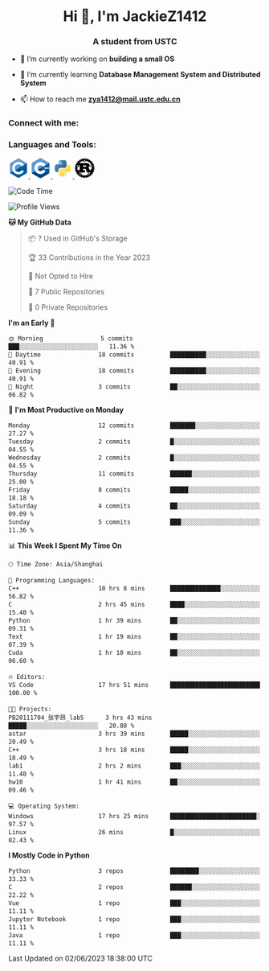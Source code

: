 <h1 align="center">Hi 👋, I'm JackieZ1412</h1>
<h3 align="center">A student from USTC</h3>

- 🔭 I’m currently working on **building a small OS**

- 🌱 I’m currently learning **Database Management System and Distributed System**

- 📫 How to reach me **zya1412@mail.ustc.edu.cn**

<h3 align="left">Connect with me:</h3>
<p align="left">
</p>

<h3 align="left">Languages and Tools:</h3>
<p align="left"> <a href="https://www.cprogramming.com/" target="_blank" rel="noreferrer"> <img src="https://raw.githubusercontent.com/devicons/devicon/master/icons/c/c-original.svg" alt="c" width="40" height="40"/> </a> <a href="https://www.w3schools.com/cpp/" target="_blank" rel="noreferrer"> <img src="https://raw.githubusercontent.com/devicons/devicon/master/icons/cplusplus/cplusplus-original.svg" alt="cplusplus" width="40" height="40"/> </a> <a href="https://www.python.org" target="_blank" rel="noreferrer"> <img src="https://raw.githubusercontent.com/devicons/devicon/master/icons/python/python-original.svg" alt="python" width="40" height="40"/> </a> <a href="https://www.rust-lang.org" target="_blank" rel="noreferrer"> <img src="https://raw.githubusercontent.com/devicons/devicon/master/icons/rust/rust-plain.svg" alt="rust" width="40" height="40"/> </a> </p>



<!--START_SECTION:waka-->
![Code Time](http://img.shields.io/badge/Code%20Time-422%20hrs%2041%20mins-blue)

![Profile Views](http://img.shields.io/badge/Profile%20Views-0-blue)

**🐱 My GitHub Data** 

> 📦 ? Used in GitHub's Storage 
 > 
> 🏆 33 Contributions in the Year 2023
 > 
> 🚫 Not Opted to Hire
 > 
> 📜 7 Public Repositories 
 > 
> 🔑 0 Private Repositories 
 > 
**I'm an Early 🐤** 

```text
🌞 Morning                5 commits           ███░░░░░░░░░░░░░░░░░░░░░░   11.36 % 
🌆 Daytime                18 commits          ██████████░░░░░░░░░░░░░░░   40.91 % 
🌃 Evening                18 commits          ██████████░░░░░░░░░░░░░░░   40.91 % 
🌙 Night                  3 commits           ██░░░░░░░░░░░░░░░░░░░░░░░   06.82 % 
```
📅 **I'm Most Productive on Monday** 

```text
Monday                   12 commits          ███████░░░░░░░░░░░░░░░░░░   27.27 % 
Tuesday                  2 commits           █░░░░░░░░░░░░░░░░░░░░░░░░   04.55 % 
Wednesday                2 commits           █░░░░░░░░░░░░░░░░░░░░░░░░   04.55 % 
Thursday                 11 commits          ██████░░░░░░░░░░░░░░░░░░░   25.00 % 
Friday                   8 commits           █████░░░░░░░░░░░░░░░░░░░░   18.18 % 
Saturday                 4 commits           ██░░░░░░░░░░░░░░░░░░░░░░░   09.09 % 
Sunday                   5 commits           ███░░░░░░░░░░░░░░░░░░░░░░   11.36 % 
```


📊 **This Week I Spent My Time On** 

```text
🕑︎ Time Zone: Asia/Shanghai

💬 Programming Languages: 
C++                      10 hrs 8 mins       ██████████████░░░░░░░░░░░   56.82 % 
C                        2 hrs 45 mins       ████░░░░░░░░░░░░░░░░░░░░░   15.40 % 
Python                   1 hr 39 mins        ██░░░░░░░░░░░░░░░░░░░░░░░   09.31 % 
Text                     1 hr 19 mins        ██░░░░░░░░░░░░░░░░░░░░░░░   07.39 % 
Cuda                     1 hr 10 mins        ██░░░░░░░░░░░░░░░░░░░░░░░   06.60 % 

🔥 Editors: 
VS Code                  17 hrs 51 mins      █████████████████████████   100.00 % 

🐱‍💻 Projects: 
PB20111704_张宇昂_lab5      3 hrs 43 mins       █████░░░░░░░░░░░░░░░░░░░░   20.88 % 
astar                    3 hrs 39 mins       █████░░░░░░░░░░░░░░░░░░░░   20.49 % 
C++                      3 hrs 18 mins       █████░░░░░░░░░░░░░░░░░░░░   18.49 % 
lab1                     2 hrs 2 mins        ███░░░░░░░░░░░░░░░░░░░░░░   11.40 % 
hw10                     1 hr 41 mins        ██░░░░░░░░░░░░░░░░░░░░░░░   09.46 % 

💻 Operating System: 
Windows                  17 hrs 25 mins      ████████████████████████░   97.57 % 
Linux                    26 mins             █░░░░░░░░░░░░░░░░░░░░░░░░   02.43 % 
```

**I Mostly Code in Python** 

```text
Python                   3 repos             ████████░░░░░░░░░░░░░░░░░   33.33 % 
C                        2 repos             ██████░░░░░░░░░░░░░░░░░░░   22.22 % 
Vue                      1 repo              ███░░░░░░░░░░░░░░░░░░░░░░   11.11 % 
Jupyter Notebook         1 repo              ███░░░░░░░░░░░░░░░░░░░░░░   11.11 % 
Java                     1 repo              ███░░░░░░░░░░░░░░░░░░░░░░   11.11 % 
```




 Last Updated on 02/06/2023 18:38:00 UTC
<!--END_SECTION:waka-->
